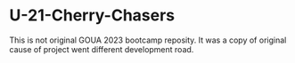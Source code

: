 # U-21-Cherry-Chasers
This is not original GOUA 2023 bootcamp reposity. It was a copy of original cause of project went different development road.
